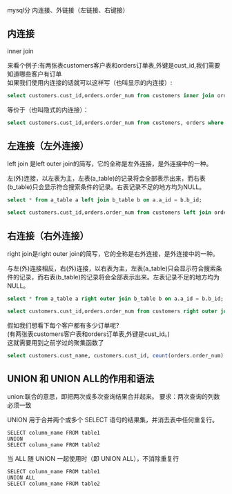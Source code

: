 

mysql分 内连接、外链接（左链接、右键接） 


内连接
----------
inner join  

来看个例子:有两张表customers客户表和orders订单表,外键是cust_id,我们需要知道哪些客户有订单     
如果我们使用内连接的话就可以这样写（也叫显示的内连接）:
```sql
select customers.cust_id,orders.order_num from customers inner join orders on customers.cust_id = orders.cust_id;
```
等价于（也叫隐式的内连接）：
```sql
select customers.cust_id,orders.order_num from customers, orders where customers.cust_id = orders.cust_id;
````

左连接（左外连接）
----------
left join 是left outer join的简写，它的全称是左外连接，是外连接中的一种。  

左(外)连接，以左表为主，左表(a_table)的记录将会全部表示出来，而右表(b_table)只会显示符合搜索条件的记录。右表记录不足的地方均为NULL。

```sql
select * from a_table a left join b_table b on a.a_id = b.b_id;

select customers.cust_id,orders.order_num from customers left join orders on customers.cust_id = orders.cust_id;
```


右连接（右外连接）
----------
right join是right outer join的简写，它的全称是右外连接，是外连接中的一种。  

与左(外)连接相反，右(外)连接，以右表为主，左表(a_table)只会显示符合搜索条件的记录，而右表(b_table)的记录将会全部表示出来。左表记录不足的地方均为NULL。

```sql
select * from a_table a right outer join b_table b on a.a_id = b.b_id;

select customers.cust_id,orders.order_num from customers right outer join orders on customers.cust_id = orders.cust_id;
```


假如我们想看下每个客户都有多少订单呢?   
(有两张表customers客户表和orders订单表,外键是cust_id。)  
这就需要用到之前学过的聚集函数了   
```sql
select customers.cust_name, customers.cust_id, count(orders.order_num) as counts from customers inner join orders on customers.cust_id = orders.cust_id group by customers.cust_id;
```



UNION 和 UNION ALL的作用和语法
-----------
union:联合的意思，即把两次或多次查询结果合并起来。
要求：两次查询的列数必须一致

UNION 用于合并两个或多个 SELECT 语句的结果集，并消去表中任何重复行。
```
SELECT column_name FROM table1
UNION
SELECT column_name FROM table2
```

当 ALL 随 UNION 一起使用时（即 UNION ALL），不消除重复行
```
SELECT column_name FROM table1
UNION ALL
SELECT column_name FROM table2
```








